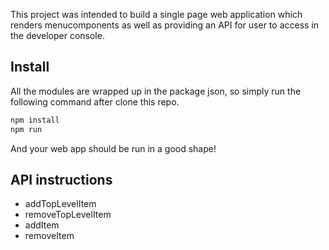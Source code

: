 This project was intended to build a single page web application which renders menucomponents as well as providing an API for user to access in the developer console.


## Install
All the modules are wrapped up in the package json, so simply run the following command after clone this repo.
```javascript
npm install
npm run
```
And your web app should be run in a good shape!

## API instructions
- addTopLevelItem
- removeTopLevelItem
- addItem
- removeItem

